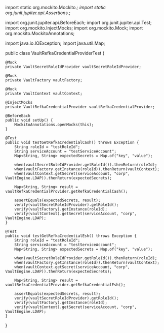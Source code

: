 import static org.mockito.Mockito.*;
import static org.junit.jupiter.api.Assertions.*;

import org.junit.jupiter.api.BeforeEach;
import org.junit.jupiter.api.Test;
import org.mockito.InjectMocks;
import org.mockito.Mock;
import org.mockito.MockitoAnnotations;

import java.io.IOException;
import java.util.Map;

public class VaultRefkaCredentialProviderTest {

    @Mock
    private VaultSecretRoleIdProvider vaultSecretRoleIdProvider;

    @Mock
    private VaultFactory vaultFactory;

    @Mock
    private VaultContext vaultContext;

    @InjectMocks
    private VaultRefkaCredentialProvider vaultRefkaCredentialProvider;

    @BeforeEach
    public void setUp() {
        MockitoAnnotations.openMocks(this);
    }

    @Test
    public void testGetRefkaCredentialCash() throws Exception {
        String roleId = "testRoleId";
        String serviceAccount = "testServiceAccount";
        Map<String, String> expectedSecrets = Map.of("key", "value");

        when(vaultSecretRoleIdProvider.getRoleId()).thenReturn(roleId);
        when(vaultFactory.getInstance(roleId)).thenReturn(vaultContext);
        when(vaultContext.getSecret(serviceAccount, "corp", VaultEngine.LDAP)).thenReturn(expectedSecrets);

        Map<String, String> result = vaultRefkaCredentialProvider.getRefkaCredentialCash();

        assertEquals(expectedSecrets, result);
        verify(vaultSecretRoleIdProvider).getRoleId();
        verify(vaultFactory).getInstance(roleId);
        verify(vaultContext).getSecret(serviceAccount, "corp", VaultEngine.LDAP);
    }

    @Test
    public void testGetRefkaCredentialEsh() throws Exception {
        String roleId = "testRoleId";
        String serviceAccount = "testServiceAccount";
        Map<String, String> expectedSecrets = Map.of("key", "value");

        when(vaultSecretRoleIdProvider.getRoleId()).thenReturn(roleId);
        when(vaultFactory.getInstance(roleId)).thenReturn(vaultContext);
        when(vaultContext.getSecret(serviceAccount, "corp", VaultEngine.LDAP)).thenReturn(expectedSecrets);

        Map<String, String> result = vaultRefkaCredentialProvider.getRefkaCredentialEsh();

        assertEquals(expectedSecrets, result);
        verify(vaultSecretRoleIdProvider).getRoleId();
        verify(vaultFactory).getInstance(roleId);
        verify(vaultContext).getSecret(serviceAccount, "corp", VaultEngine.LDAP);
    }
}
